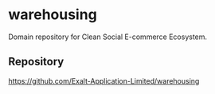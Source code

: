 # warehousing

Domain repository for Clean Social E-commerce Ecosystem.

## Repository
https://github.com/Exalt-Application-Limited/warehousing

